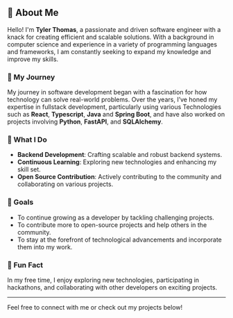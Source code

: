 ## 👋 About Me

Hello! I'm **Tyler Thomas**, a passionate and driven software engineer with a knack for creating efficient and scalable solutions. With a background in computer science and experience in a variety of programming languages and frameworks, I am constantly seeking to expand my knowledge and improve my skills.

### 🌱 My Journey
My journey in software development began with a fascination for how technology can solve real-world problems. Over the years, I’ve honed my expertise in fullstack development, particularly using various Technologies such as **React**, **Typescript**, **Java** and **Spring Boot**, and have also worked on projects involving **Python**, **FastAPI**, and **SQLAlchemy**.

### 🔭 What I Do
- **Backend Development**: Crafting scalable and robust backend systems.
- **Continuous Learning**: Exploring new technologies and enhancing my skill set.
- **Open Source Contribution**: Actively contributing to the community and collaborating on various projects.

### 🎯 Goals
- To continue growing as a developer by tackling challenging projects.
- To contribute more to open-source projects and help others in the community.
- To stay at the forefront of technological advancements and incorporate them into my work.

### 🚀 Fun Fact
In my free time, I enjoy exploring new technologies, participating in hackathons, and collaborating with other developers on exciting projects.

---

Feel free to connect with me or check out my projects below!



